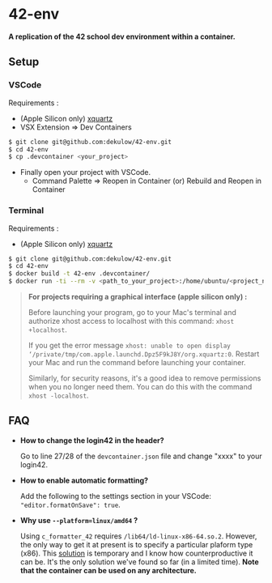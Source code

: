 # 42-env

**A replication of the 42 school dev environment within a container.**

## Setup

### VSCode

Requirements :
- (Apple Silicon only) [xquartz](https://formulae.brew.sh/cask/xquartz#default)
- VSX Extension => Dev Containers

```bash
$ git clone git@github.com:dekulow/42-env.git
$ cd 42-env
$ cp .devcontainer <your_project>
```
- Finally open your project with VSCode.
	- Command Palette => Reopen in Container (or) Rebuild and Reopen in Container

### Terminal

Requirements :
- (Apple Silicon only) [xquartz](https://formulae.brew.sh/cask/xquartz#default)

```bash
$ git clone git@github.com:dekulow/42-env.git
$ cd 42-env
$ docker build -t 42-env .devcontainer/
$ docker run -ti --rm -v <path_to_your_project>:/home/ubuntu/<project_name> 42-env
```

> **For projects requiring a graphical interface (apple silicon only) :**
>
> Before launching your program, go to your Mac's terminal and authorize xhost access to localhost with this command: `xhost +localhost`.
>
> If you get the error message `xhost: unable to open display ‘/private/tmp/com.apple.launchd.Dpz5F9kJ8Y/org.xquartz:0`. Restart your Mac and run the command before launching your container.
>
> Similarly, for security reasons, it's a good idea to remove permissions when you no longer need them. You can do this with the command `xhost -localhost`.

## **FAQ**
- **How to change the login42 in the header?**

	Go to line 27/28 of the `devcontainer.json` file and change "xxxx" to your login42.
- **How to enable automatic formatting?**

	Add the following to the settings section in your VSCode: `"editor.formatOnSave": true`.

- **Why use `--platform=linux/amd64` ?**

	Using `c_formatter_42` requires `/lib64/ld-linux-x86-64.so.2`. However, the only way to get it at present is to specify a particular plaform type (x86). This [solution](https://stackoverflow.com/questions/71040681/qemu-x86-64-could-not-open-lib64-ld-linux-x86-64-so-2-no-such-file-or-direc/71611002#71611002) is temporary and I know how counterproductive it can be. It's the only solution we've found so far (in a limited time). **Note that the container can be used on any architecture.**


